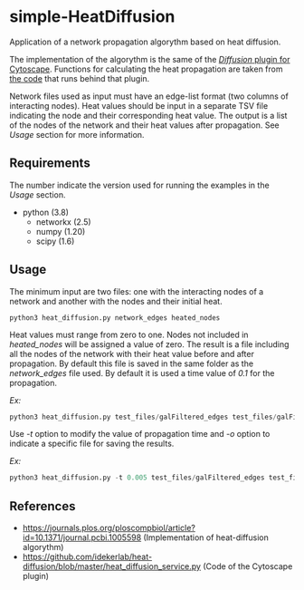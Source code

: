 # simple-HeatDiffusion

Application of a network propagation algorythm based on heat diffusion.

The implementation of the algorythm is the same of the [_Diffusion_ plugin for Cytoscape](http://apps.cytoscape.org/apps/diffusion). Functions for calculating the heat propagation are taken from [the code](https://github.com/idekerlab/heat-diffusion/blob/master/heat_diffusion_service.py) that runs behind that plugin.

Network files used as input must have an edge-list format (two columns of interacting nodes). Heat values should be input in a separate TSV file indicating the node and their corresponding heat value. The output is a list of the nodes of the network and their heat values after propagation. See _Usage_ section for more information.

## Requirements

The number indicate the version used for running the examples in the _Usage_ section.

 - python (3.8)
     - networkx (2.5)
     - numpy (1.20)
     - scipy (1.6)

## Usage

The minimum input are two files: one with the interacting nodes of a network and another with the nodes and their initial heat.
                             
`python3 heat_diffusion.py network_edges heated_nodes`
 

Heat values must range from zero to one. Nodes not included in _heated_nodes_ will be assigned a value of zero. The result is a file including all the nodes of the network with their heat value before and after propagation. By default this file is saved in the same folder as the _network_edges_ file used. 
By default it is used a time value of _0.1_ for the propagation.

_Ex:_
```python
python3 heat_diffusion.py test_files/galFiltered_edges test_files/galFiltered_heat
```
 
 Use  _-t_  option to modify the value of propagation time and  _-o_  option to indicate a specific file for saving the results.

_Ex:_
```python
python3 heat_diffusion.py -t 0.005 test_files/galFiltered_edges test_files/galFiltered_heat -o heat_galFiltered_t005.tsv
```

## References
- https://journals.plos.org/ploscompbiol/article?id=10.1371/journal.pcbi.1005598 (Implementation of heat-diffusion algorythm)
- https://github.com/idekerlab/heat-diffusion/blob/master/heat_diffusion_service.py (Code of the Cytoscape plugin) 
